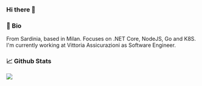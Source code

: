 ### Hi there 👋

<!--
**riccardotzr/riccardotzr** is a ✨ _special_ ✨ repository because its `README.md` (this file) appears on your GitHub profile.

Here are some ideas to get you started:

- 🔭 I’m currently working on ...
- 🌱 I’m currently learning ...
- 👯 I’m looking to collaborate on ...
- 🤔 I’m looking for help with ...
- 💬 Ask me about ...
- 📫 How to reach me: ...
- 😄 Pronouns: ...
- ⚡ Fun fact: ...
-->

### 📖 Bio

From Sardinia, based in Milan. Focuses on .NET Core, NodeJS, Go and K8S. I'm currently working at Vittoria Assicurazioni as Software Engineer.



### 📈 Github Stats

<a href="https://github.com/riccardotzr/riccardotzr">
  <img src="https://github-readme-stats.vercel.app/api?username=riccardotzr&theme=dark&show_icons=true" />
</a>  

<!-- Resources: -->
<!-- Awesome GitHub Profile README: https://github.com/abhisheknaiidu/awesome-github-profile-readme -->
